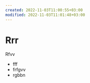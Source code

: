 ```yaml
---
created: 2022-11-03T11:00:55+03:00
modified: 2022-11-03T11:01:48+03:00
---
```


# Rrr

Rfvv
- fff
- frfgvv
- rgbbn
